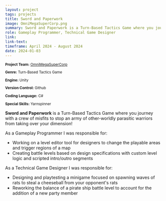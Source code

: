 ```yaml
---
layout: project
tags: projects
title: Sword and Paperwork
image: OmniMegaSuperCorp.png
summary: Sword and Paperwork is a Turn-Based Tactics Game where you journey with a crew of misfits to stop an army of other-worldly parasitic warriors from taking over your dimension!
role: Gameplay Programmer, Technical Game Designer
link:
link-text:
timeframe: April 2024 - August 2024
date: 2024-01-03
---
```

<div class="textspace mt-8" style="font-size: smaller;">
    <p><strong>Project Team:</strong> <a href="https://omnimegasupercorp.com/" class="highlight underline hover:text-purple-800">OmniMegaSuperCorp</a></p>
    <p><strong>Genre:</strong> Turn-Based Tactics Game</p>
    <p><strong>Engine:</strong> Unity</p>
    <p><strong>Version Control:</strong> Github</p>
    <p><strong>Coding Language:</strong> C#</p>
    <p><strong>Special Skills:</strong> Yarnspinner</p>
</div>


<div class = "textspace mt-8">
<p class = ""><strong>Sword and Paperwork</strong> is a Turn-Based Tactics Game where you journey with a crew of misfits to stop an army of other-worldly parasitic warriors from taking over your dimension!</p>
</div>

<div class = "textspace-no-margin my-8">
<p>As a <span class = "highlight">Gameplay Programmer</span> I was responsible for:</p>
<ul class = "list-disc ml-4">
    <li>Working on a level editor tool for designers to change the playable areas and trigger regions of a map</li>
    <li>Creating battle levels based on design specifications with custom level logic and scripted intro/outro segments</li>
</ul>
</div>

<div class = "textspace-no-margin my-8">
<p>As a <span class = "highlight">Technical Game Designer</span> I was responsible for:</p>
<ul class = "list-disc ml-4">
    <li>Designing and playtesting a minigame focused on spawning waves of rats to steal a cheeseball from your opponent's rats</li>
    <li>Reworking the balance of a pirate ship battle level to account for the addition of a new party member</li>
</ul>
</div>
